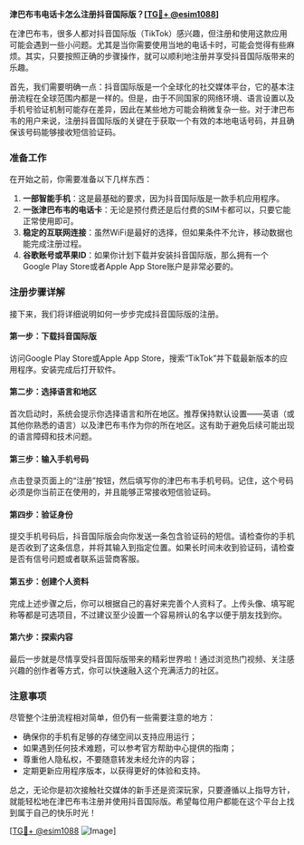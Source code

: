 **津巴布韦电话卡怎么注册抖音国际版？[[TG💪+ @esim1088](https://t.me/s/esim1088)]**

在津巴布韦，很多人都对抖音国际版（TikTok）感兴趣，但注册和使用这款应用可能会遇到一些小问题。尤其是当你需要使用当地的电话卡时，可能会觉得有些麻烦。其实，只要按照正确的步骤操作，就可以顺利地注册并享受抖音国际版带来的乐趣。

首先，我们需要明确一点：抖音国际版是一个全球化的社交媒体平台，它的基本注册流程在全球范围内都是一样的。但是，由于不同国家的网络环境、语言设置以及手机号验证机制可能存在差异，因此在某些地方可能会稍微复杂一些。对于津巴布韦的用户来说，注册抖音国际版的关键在于获取一个有效的本地电话号码，并且确保该号码能够接收短信验证码。

### 准备工作

在开始之前，你需要准备以下几样东西：

1. **一部智能手机**：这是最基础的要求，因为抖音国际版是一款手机应用程序。
2. **一张津巴布韦的电话卡**：无论是预付费还是后付费的SIM卡都可以，只要它能正常使用即可。
3. **稳定的互联网连接**：虽然WiFi是最好的选择，但如果条件不允许，移动数据也能完成注册过程。
4. **谷歌账号或苹果ID**：如果你计划下载并安装抖音国际版，那么拥有一个Google Play Store或者Apple App Store账户是非常必要的。

### 注册步骤详解

接下来，我们将详细说明如何一步步完成抖音国际版的注册。

#### 第一步：下载抖音国际版
访问Google Play Store或Apple App Store，搜索“TikTok”并下载最新版本的应用程序。安装完成后打开软件。

#### 第二步：选择语言和地区
首次启动时，系统会提示你选择语言和所在地区。推荐保持默认设置——英语（或其他你熟悉的语言）以及津巴布韦作为你的所在地区。这有助于避免后续可能出现的语言障碍和技术问题。

#### 第三步：输入手机号码
点击登录页面上的“注册”按钮，然后填写你的津巴布韦手机号码。记住，这个号码必须是你当前正在使用的，并且能够正常接收短信验证码。

#### 第四步：验证身份
提交手机号码后，抖音国际版会向你发送一条包含验证码的短信。请检查你的手机是否收到了这条信息，并将其输入到指定位置。如果长时间未收到验证码，请检查是否有信号问题或者联系运营商客服。

#### 第五步：创建个人资料
完成上述步骤之后，你可以根据自己的喜好来完善个人资料了。上传头像、填写昵称等都是可选项目，不过建议至少设置一个容易辨认的名字以便于朋友找到你。

#### 第六步：探索内容
最后一步就是尽情享受抖音国际版带来的精彩世界啦！通过浏览热门视频、关注感兴趣的创作者等方式，你可以快速融入这个充满活力的社区。

### 注意事项

尽管整个注册流程相对简单，但仍有一些需要注意的地方：

- 确保你的手机有足够的存储空间以支持应用运行；
- 如果遇到任何技术难题，可以参考官方帮助中心提供的指南；
- 尊重他人隐私权，不要随意转发未经允许的内容；
- 定期更新应用程序版本，以获得更好的体验和支持。

总之，无论你是初次接触社交媒体的新手还是资深玩家，只要遵循以上指导方针，就能轻松地在津巴布韦注册并使用抖音国际版。希望每位用户都能在这个平台上找到属于自己的快乐时光！

[[TG💪+ @esim1088](https://t.me/s/esim1088) ![Image](https://i.postimg.cc/4NQfJmqS/Snipaste-2025-05-13-00-14-12.png)]